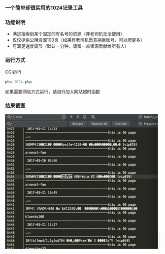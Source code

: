 ### 一个简单却很实用的1024记录工具

### 功能说明

* 满足搜索到某个固定的有名号的资源（非老司机无法使用）
* 仅仅提供公用资源100页（如果有老司机愿意捐献账号，可以爬更多）
* 可满足速度调节（默认一分钟，请留一点资源贡献给所有人）

### 运行方式

CGI运行
``` php
php 1024.php
```

如果需要网站方式运行，请自行加入网站超时函数

### 结果截图

![Alt text](./img/use.png)
